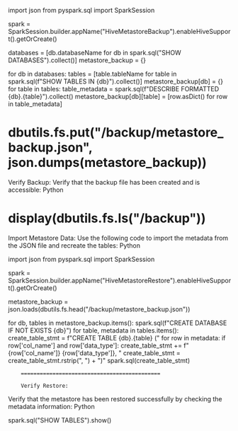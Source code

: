 import json
from pyspark.sql import SparkSession

spark = SparkSession.builder.appName("HiveMetastoreBackup").enableHiveSupport().getOrCreate()

databases = [db.databaseName for db in spark.sql("SHOW DATABASES").collect()]
metastore_backup = {}

for db in databases:
    tables = [table.tableName for table in spark.sql(f"SHOW TABLES IN {db}").collect()]
    metastore_backup[db] = {}
    for table in tables:
        table_metadata = spark.sql(f"DESCRIBE FORMATTED {db}.{table}").collect()
        metastore_backup[db][table] = [row.asDict() for row in table_metadata]

dbutils.fs.put("/backup/metastore_backup.json", json.dumps(metastore_backup))
======================================================

Verify Backup:
Verify that the backup file has been created and is accessible:
Python

display(dbutils.fs.ls("/backup"))
================

Import Metastore Data:
Use the following code to import the metadata from the JSON file and recreate the tables:
Python

import json
from pyspark.sql import SparkSession

spark = SparkSession.builder.appName("HiveMetastoreRestore").enableHiveSupport().getOrCreate()

metastore_backup = json.loads(dbutils.fs.head("/backup/metastore_backup.json"))

for db, tables in metastore_backup.items():
    spark.sql(f"CREATE DATABASE IF NOT EXISTS {db}")
    for table, metadata in tables.items():
        create_table_stmt = f"CREATE TABLE {db}.{table} ("
        for row in metadata:
            if row['col_name'] and row['data_type']:
                create_table_stmt += f"{row['col_name']} {row['data_type']}, "
        create_table_stmt = create_table_stmt.rstrip(", ") + ")"
        spark.sql(create_table_stmt)


        ============================================

        Verify Restore:
Verify that the metastore has been restored successfully by checking the metadata information:
Python

spark.sql("SHOW TABLES").show()
